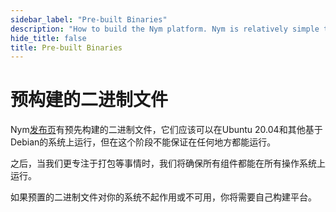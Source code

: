 ```yaml
---
sidebar_label: "Pre-built Binaries"
description: "How to build the Nym platform. Nym is relatively simple to build and run on Mac OS X, Linux, and Windows."
hide_title: false
title: Pre-built Binaries
---
```


# 预构建的二进制文件

Nym[发布页](https://github.com/nymtech/nym/releases)有预先构建的二进制文件，它们应该可以在Ubuntu 20.04和其他基于Debian的系统上运行，但在这个阶段不能保证在任何地方都能运行。

之后，当我们更专注于打包等事情时，我们将确保所有组件都能在所有操作系统上运行。

如果预置的二进制文件对你的系统不起作用或不可用，你将需要自己构建平台。


